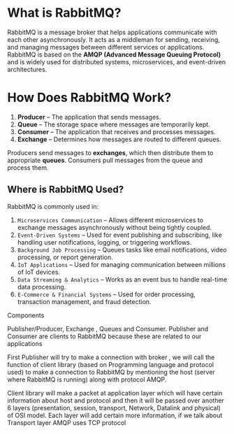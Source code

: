 # What is RabbitMQ?
RabbitMQ is a message broker that helps applications communicate with each other asynchronously. It acts as a middleman for sending, receiving, and managing messages between different services or applications. RabbitMQ is based on the **AMQP (Advanced Message Queuing Protocol)** and is widely used for distributed systems, microservices, and event-driven architectures.
# How Does RabbitMQ Work?
1. **Producer** – The application that sends messages.
2. **Queue** – The storage space where messages are temporarily kept.
3. **Consumer** – The application that receives and processes messages.
4. **Exchange** – Determines how messages are routed to different queues.
   
Producers send messages to **exchanges**, which then distribute them to appropriate **queues**. Consumers pull messages from the queue and process them.

## Where is RabbitMQ Used?
RabbitMQ is commonly used in:

1. `Microservices Communication` – Allows different microservices to exchange messages asynchronously without being tightly coupled.
2. `Event-Driven Systems` – Used for event publishing and subscribing, like handling user notifications, logging, or triggering workflows.
3. `Background Job Processing` – Queues tasks like email notifications, video processing, or report generation.
4. `IoT Applications` – Used for managing communication between millions of IoT devices.
5. `Data Streaming & Analytics` – Works as an event bus to handle real-time data processing.
6. `E-Commerce & Financial Systems` – Used for order processing, transaction management, and fraud detection.


Components

Publisher/Producer, Exchange , Queues and Consumer. Publisher and Consumer are clients to RabbitMQ because these are related to our applications

First Publisher will try to make a connection with broker , we will call the function of client library (based on Programming language and protocol used) to make a connection to RabbitMQ by mentioning the host (server where RabbitMQ is running) along with protocol AMQP. 

Client library will make a packet at application layer which will have certain information about host and protocol and then it will be passed over another 6 layers (presentation, session, transport, Network, Datalink and physical) of OSI model. Each layer will add certain more information, if we talk about  Transport layer AMQP uses TCP protocol 
